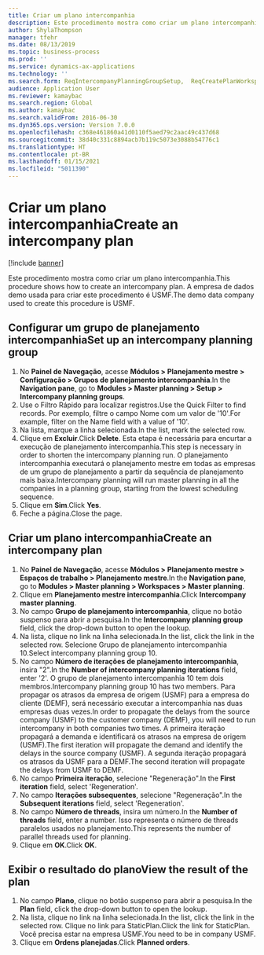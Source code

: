 ```yaml
---
title: Criar um plano intercompanhia
description: Este procedimento mostra como criar um plano intercompanhia.
author: ShylaThompson
manager: tfehr
ms.date: 08/13/2019
ms.topic: business-process
ms.prod: ''
ms.service: dynamics-ax-applications
ms.technology: ''
ms.search.form: ReqIntercompanyPlanningGroupSetup,  ReqCreatePlanWorkspace
audience: Application User
ms.reviewer: kamaybac
ms.search.region: Global
ms.author: kamaybac
ms.search.validFrom: 2016-06-30
ms.dyn365.ops.version: Version 7.0.0
ms.openlocfilehash: c368e461860a41d0110f5aed79c2aac49c437d68
ms.sourcegitcommit: 38d40c331c8894acb7b119c5073e3088b54776c1
ms.translationtype: HT
ms.contentlocale: pt-BR
ms.lasthandoff: 01/15/2021
ms.locfileid: "5011390"
---
```

# <a name="create-an-intercompany-plan"></a><span data-ttu-id="032d2-103">Criar um plano intercompanhia</span><span class="sxs-lookup"><span data-stu-id="032d2-103">Create an intercompany plan</span></span>

[!include [banner](../../includes/banner.md)]

<span data-ttu-id="032d2-104">Este procedimento mostra como criar um plano intercompanhia.</span><span class="sxs-lookup"><span data-stu-id="032d2-104">This procedure shows how to create an intercompany plan.</span></span> <span data-ttu-id="032d2-105">A empresa de dados demo usada para criar este procedimento é USMF.</span><span class="sxs-lookup"><span data-stu-id="032d2-105">The demo data company used to create this procedure is USMF.</span></span>


## <a name="set-up-an-intercompany-planning-group"></a><span data-ttu-id="032d2-106">Configurar um grupo de planejamento intercompanhia</span><span class="sxs-lookup"><span data-stu-id="032d2-106">Set up an intercompany planning group</span></span> 
1. <span data-ttu-id="032d2-107">No **Painel de Navegação**, acesse **Módulos > Planejamento mestre > Configuração > Grupos de planejamento intercompanhia**.</span><span class="sxs-lookup"><span data-stu-id="032d2-107">In the **Navigation pane**, go to **Modules > Master planning > Setup > Intercompany planning groups**.</span></span> 
2. <span data-ttu-id="032d2-108">Use o Filtro Rápido para localizar registros.</span><span class="sxs-lookup"><span data-stu-id="032d2-108">Use the Quick Filter to find records.</span></span> <span data-ttu-id="032d2-109">Por exemplo, filtre o campo Nome com um valor de '10'.</span><span class="sxs-lookup"><span data-stu-id="032d2-109">For example, filter on the Name field with a value of '10'.</span></span>
3. <span data-ttu-id="032d2-110">Na lista, marque a linha selecionada.</span><span class="sxs-lookup"><span data-stu-id="032d2-110">In the list, mark the selected row.</span></span>
4. <span data-ttu-id="032d2-111">Clique em **Excluir**.</span><span class="sxs-lookup"><span data-stu-id="032d2-111">Click **Delete**.</span></span> <span data-ttu-id="032d2-112">Esta etapa é necessária para encurtar a execução de planejamento intercompanhia.</span><span class="sxs-lookup"><span data-stu-id="032d2-112">This step is necessary in order to shorten the intercompany planning run.</span></span>   <span data-ttu-id="032d2-113">O planejamento intercompanhia executará o planejamento mestre em todas as empresas de um grupo de planejamento a partir da sequência de planejamento mais baixa.</span><span class="sxs-lookup"><span data-stu-id="032d2-113">Intercompany planning will run master planning in all the companies in a planning group, starting from the lowest scheduling sequence.</span></span>  
5. <span data-ttu-id="032d2-114">Clique em **Sim**.</span><span class="sxs-lookup"><span data-stu-id="032d2-114">Click **Yes**.</span></span>
6. <span data-ttu-id="032d2-115">Feche a página.</span><span class="sxs-lookup"><span data-stu-id="032d2-115">Close the page.</span></span>

## <a name="create-an-intercompany-plan"></a><span data-ttu-id="032d2-116">Criar um plano intercompanhia</span><span class="sxs-lookup"><span data-stu-id="032d2-116">Create an intercompany plan</span></span>
1. <span data-ttu-id="032d2-117">No **Painel de Navegação**, acesse **Módulos > Planejamento mestre > Espaços de trabalho > Planejamento mestre**.</span><span class="sxs-lookup"><span data-stu-id="032d2-117">In the **Navigation pane**, go to **Modules > Master planning > Workspaces > Master planning**.</span></span>
2. <span data-ttu-id="032d2-118">Clique em **Planejamento mestre intercompanhia**.</span><span class="sxs-lookup"><span data-stu-id="032d2-118">Click **Intercompany master planning**.</span></span>  
3. <span data-ttu-id="032d2-119">No campo **Grupo de planejamento intercompanhia**, clique no botão suspenso para abrir a pesquisa.</span><span class="sxs-lookup"><span data-stu-id="032d2-119">In the **Intercompany planning group** field, click the drop-down button to open the lookup.</span></span>
4. <span data-ttu-id="032d2-120">Na lista, clique no link na linha selecionada.</span><span class="sxs-lookup"><span data-stu-id="032d2-120">In the list, click the link in the selected row.</span></span> <span data-ttu-id="032d2-121">Selecione Grupo de planejamento intercompanhia 10.</span><span class="sxs-lookup"><span data-stu-id="032d2-121">Select intercompany planning group 10.</span></span>  
5. <span data-ttu-id="032d2-122">No campo **Número de iterações de planejamento intercompanhia**, insira "2".</span><span class="sxs-lookup"><span data-stu-id="032d2-122">In the **Number of intercompany planning iterations** field, enter '2'.</span></span> <span data-ttu-id="032d2-123">O grupo de planejamento intercompanhia 10 tem dois membros.</span><span class="sxs-lookup"><span data-stu-id="032d2-123">Intercompany planning group 10 has two members.</span></span> <span data-ttu-id="032d2-124">Para propagar os atrasos da empresa de origem (USMF) para a empresa do cliente (DEMF), será necessário executar a intercompanhia nas duas empresas duas vezes.</span><span class="sxs-lookup"><span data-stu-id="032d2-124">In order to propagate the delays from the source company (USMF) to the customer company (DEMF), you will need to run intercompany in both companies two times.</span></span> <span data-ttu-id="032d2-125">A primeira iteração propagará a demanda e identificará os atrasos na empresa de origem (USMF).</span><span class="sxs-lookup"><span data-stu-id="032d2-125">The first iteration will propagate the demand and identify the delays in the source company (USMF).</span></span> <span data-ttu-id="032d2-126">A segunda iteração propagará os atrasos da USMF para a DEMF.</span><span class="sxs-lookup"><span data-stu-id="032d2-126">The second iteration will propagate the delays from USMF to DEMF.</span></span>  
6. <span data-ttu-id="032d2-127">No campo **Primeira iteração**, selecione "Regeneração".</span><span class="sxs-lookup"><span data-stu-id="032d2-127">In the **First iteration** field, select 'Regeneration'.</span></span>
7. <span data-ttu-id="032d2-128">No campo **Iterações subsequentes**, selecione "Regeneração".</span><span class="sxs-lookup"><span data-stu-id="032d2-128">In the **Subsequent iterations** field, select 'Regeneration'.</span></span>
8. <span data-ttu-id="032d2-129">No campo **Número de threads**, insira um número.</span><span class="sxs-lookup"><span data-stu-id="032d2-129">In the **Number of threads** field, enter a number.</span></span> <span data-ttu-id="032d2-130">Isso representa o número de threads paralelos usados no planejamento.</span><span class="sxs-lookup"><span data-stu-id="032d2-130">This represents the number of parallel threads used for planning.</span></span>  
9. <span data-ttu-id="032d2-131">Clique em **OK**.</span><span class="sxs-lookup"><span data-stu-id="032d2-131">Click **OK**.</span></span>

## <a name="view-the-result-of-the-plan"></a><span data-ttu-id="032d2-132">Exibir o resultado do plano</span><span class="sxs-lookup"><span data-stu-id="032d2-132">View the result of the plan</span></span>
1. <span data-ttu-id="032d2-133">No campo **Plano**, clique no botão suspenso para abrir a pesquisa.</span><span class="sxs-lookup"><span data-stu-id="032d2-133">In the **Plan** field, click the drop-down button to open the lookup.</span></span>
2. <span data-ttu-id="032d2-134">Na lista, clique no link na linha selecionada.</span><span class="sxs-lookup"><span data-stu-id="032d2-134">In the list, click the link in the selected row.</span></span> <span data-ttu-id="032d2-135">Clique no link para StaticPlan.</span><span class="sxs-lookup"><span data-stu-id="032d2-135">Click the link for StaticPlan.</span></span> <span data-ttu-id="032d2-136">Você precisa estar na empresa USMF.</span><span class="sxs-lookup"><span data-stu-id="032d2-136">You need to be in company USMF.</span></span>  
3. <span data-ttu-id="032d2-137">Clique em **Ordens planejadas**.</span><span class="sxs-lookup"><span data-stu-id="032d2-137">Click **Planned orders**.</span></span>

